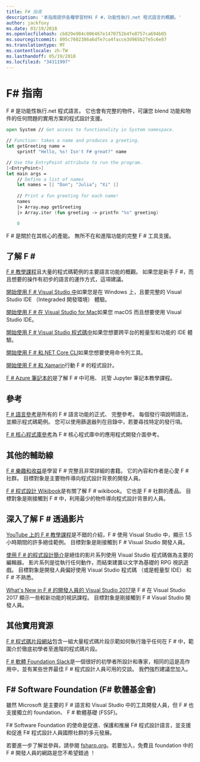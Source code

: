```yaml
---
title: F# 指南
description: '本指南提供各種學習材料 F #，功能性執行.net 程式語言的概觀。'
author: jackfoxy
ms.date: 03/19/2018
ms.openlocfilehash: cb829e904c006467e1470752b4fe8757ca694b05
ms.sourcegitcommit: 895c7602386a6dfe7ca4facce3d965b27e5c6e87
ms.translationtype: MT
ms.contentlocale: zh-TW
ms.lasthandoff: 05/19/2018
ms.locfileid: "34311997"
---
```

# <a name="f-guide"></a>F# 指南

F # 是功能性執行.net 程式語言。 它也會有完整的物件，可讓您 blend 功能和物件的任何問題的實用方案的程式設計支援。

```fsharp
open System // Get access to functionality in System namespace.

// Function: takes a name and produces a greeting.
let getGreeting name =
    sprintf "Hello, %s! Isn't F# great?" name

// Use the EntryPoint attribute to run the program.
[<EntryPoint>]
let main args =
    // Define a list of names
    let names = [| "Don"; "Julia"; "Xi" |]
    
    // Print a fun greeting for each name!
    names
    |> Array.map getGreeting
    |> Array.iter (fun greeting -> printfn "%s" greeting)

    0
```

F # 是關於在其核心的產能。 無所不在和進階功能的完整 F # 工具支援。

## <a name="learning-f"></a>了解 F # #

[F # 教學課程](tour.md)且大量的程式碼範例的主要語言功能的概觀。 如果您是新手 F #，而且想要的操作有初步的語言的運作方式，這項建議。

[開始使用 F # Visual Studio 中](get-started/get-started-visual-studio.md)如果您是在 Windows 上，且要完整的 Visual Studio IDE （Integraded 開發環境） 體驗。

[開始使用 F # 在 Visual Studio for Mac](get-started/get-started-with-visual-studio-for-mac.md)如果您 macOS 而且想要使用 Visual Studio IDE。

[開始使用 F # Visual Studio 程式碼中](get-started/get-started-vscode.md)如果您想要跨平台的輕量型和功能的 IDE 體驗。

[開始使用 F # 和.NET Core CLI](get-started/get-started-command-line.md)如果您想要使用命令列工具。

[開始使用 F # 和 Xamarin](https://docs.microsoft.com/xamarin/cross-platform/platform/fsharp/)行動 F # 的程式設計。

[F # Azure 筆記本的](https://notebooks.azure.com/Microsoft/libraries/samples/html/FSharp%20for%20Azure%20Notebooks.ipynb)是了解 F # 中可用、 託管 Jupyter 筆記本教學課程。

## <a name="references"></a>參考

[F # 語言參考](language-reference/index.md)是所有的 F # 語言功能的正式、 完整參考。 每個發行項說明語法，並顯示程式碼範例。 您可以使用篩選器列在目錄中，若要尋找特定的發行項。

[F # 核心程式庫參考](https://msdn.microsoft.com/visualfsharpdocs/conceptual/fsharp-core-library-reference)為 F # 核心程式庫中的應用程式開發介面參考。


## <a name="additional-guides"></a>其他的輔助線

[F # 樂趣和收益](https://swlaschin.gitbooks.io/fsharpforfunandprofit/content/)是學習 F # 完整且非常詳細的書籍。 它的內容和作者是心愛 F # 社群。 目標對象是主要物件導向程式設計背景的開發人員。

[F # 程式設計 Wikibook](https://en.wikibooks.org/wiki/F_Sharp_Programming)是有關了解 F # wikibook。 它也是 F # 社群的產品。 目標對象是剛接觸到 F # 中，利用最少的物件導向程式設計背景的人員。

## <a name="learn-f-through-videos"></a>深入了解 F # 透過影片

[YouTube 上的 F # 教學課程](https://www.youtube.com/watch?v=c7eNDJN758U)是不錯的介紹，F # 使用 Visual Studio 中，顯示 1.5 小時期間的許多絕佳範例。 目標對象是剛接觸到 F # Visual Studio 開發人員。

[使用 F # 的程式設計簡介](https://www.youtube.com/watch?v=Teak30_pXHk&list=PLEoMzSkcN8oNiJ67Hd7oRGgD1d4YBxYGC)是絕佳的影片系列使用 Visual Studio 程式碼做為主要的編輯器。 影片系列是從執行任何動作，而結束建置以文字為基礎的 RPG 視訊遊戲。 目標對象是開發人員偏好使用 Visual Studio 程式碼 （或是輕量型 IDE） 和 F # 不熟悉。

[What's New in F # 的開發人員的 Visual Studio 2017](https://www.linkedin.com/learning/what-s-new-in-visual-studio-2017-for-f-sharp-for-developers)是 F # 在 Visual Studio 2017 顯示一些較新功能的視訊課程。 目標對象是剛接觸到 F # Visual Studio 開發人員。

## <a name="other-useful-resources"></a>其他實用資源

[F # 程式碼片段網站](http://www.fssnip.net)包含一組大量程式碼片段示範如何執行幾乎任何在 F # 中，範圍介於徹底初學者至進階的程式碼片段。

[F # 軟體 Foundation Slack](http://fsharp.org/guides/slack/)是一個很好的初學者所設計和專家，相同的這是高作用中，並有某些世界最佳 F # 程式設計人員可用的交談。 我們強烈建議您加入。

## <a name="the-f-software-foundation"></a>F# Software Foundation (F# 軟體基金會)

雖然 Microsoft 是主要的 F # 語言和 Visual Studio 中的工具開發人員，但 F # 也支援獨立的 foundation、 F # 軟體基礎 (FSSF)。

F# Software Foundation 的使命是促進、保護和推展 F# 程式設計語言，並支援和促進 F# 程式設計人員國際社群的多元發展。

若要進一步了解並參與，請參閱 [fsharp.org](http://fsharp.org)。若要加入，免費且 foundation 中的 F # 開發人員的網路是您不希望錯過 ！
